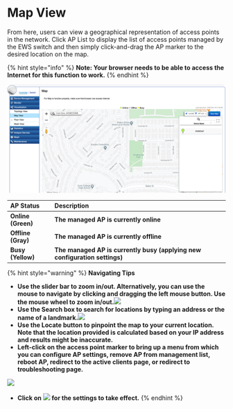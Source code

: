 # Map View

From here, users can view a geographical representation of access points in the network. Click AP List to display the list of access points managed by the EWS switch and then simply click-and-drag the AP marker to the desired location on the map.

{% hint style="info" %}
**Note: Your browser needs to be able to access the Internet for this function to work.**
{% endhint %}

![](../../.gitbook/assets/map-view.png)

| **AP Status** | **Description** |
| :--- | :--- |
| **Online \(Green\)** | **The managed AP is currently online** |
| **Offline \(Gray\)** | **The managed AP is currently offline** |
| **Busy \(Yellow\)** | **The managed AP is currently busy \(applying new configuration settings\)** |



{% hint style="warning" %}
**Navigating Tips**

* **Use the slider bar to zoom in/out. Alternatively, you can use the mouse to navigate by clicking and dragging the left mouse button. Use the mouse wheel to zoom in/out.**![](https://lh3.googleusercontent.com/1onrWm_N2dNVC0iCtaE-VgAFspyPES-uPyF-gNdO9Wier_HpcRUV5FqkPhB_xE5C4LmdMOabJeniS95-tqeFqQnWAmN2WwHNcIb_4qVE8uxpnE9LiMcG_OBsjA-BCQ0KXSEKAms)
* **Use the Search box to search for locations by typing an address or the name of a landmark.**![](https://lh5.googleusercontent.com/5fzul7qDOlhlIWma-bjKYTyixgp26KiR1TZSBfX0ujOlY_jQoKk4496UHBijM-7tixZeKnxVJhPH0GLoNxNbn66Bm5JrcLUFMS3SfSM9dFs8ewkVdt-Nmu3iuoZC3kfFUd73CV8)
* **Use the Locate button to pinpoint the map to your current location. Note that the location provided is calculated based on your IP address and results might be inaccurate.**
* **Left-click on the access point marker to bring up a menu from which you can configure AP settings, remove AP from management list, reboot AP, redirect to the active clients page, or redirect to troubleshooting page.**

![](https://lh4.googleusercontent.com/osg57am_3xXrgowL7C2N0nWeuUg4FmmM7fijegDl1JQHpBzzOmN32Oq6tr0SbOdKDfxbPscfZ63RjrUEiHh9_sXN64qC__1Cugglbjq9kh0Yilp-lbcwBhhjOcqxphYpg9q6BPo)

* **Click on** ![](https://lh5.googleusercontent.com/1y9RTjPEdQ88VOx1WtoPH9zDSvSz_uV5TGLiB_PCi9dD2CG1u7m672VJtl0pQRMO3ikR2o1CLAppzIIX2cbIpreMcod30RT0PHIWkpzDgUvQfm9emovs3_p5qjHV4mAZGCi3Kp8) **for the settings to take effect.**
{% endhint %}

